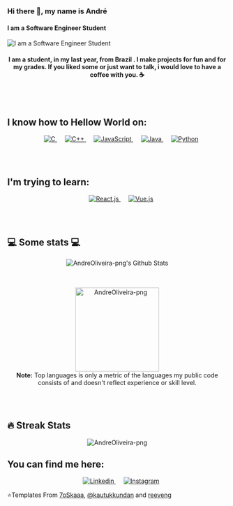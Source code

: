 ### Hi there 👋, my name is André
#### I am a Software Engineer Student
![I am a Software Engineer Student](https://drive.google.com/uc?export=view&id=1uYy-oUne7k9Zc6VajvH3VUkH-pEdanN6)
<h4 align="center"> I am a student, in my last year, from Brazil .  I make projects for fun and for my grades. If you liked some or just want to talk, i would love to have a coffee with you. ☕ </h4>

</br></br>
<h2> I know how to Hellow World on: </h2>
<p align="center"> 
  &emsp; 
  <a href="https://www.cprogramming.com/" target="_blank"> 
    <img alt="C" src="https://img.shields.io/badge/C%20-%232370ED.svg?style=for-the-badge&logo=c&logoColor=white">
  </a> 
  &emsp;
  <a href="https://www.w3schools.com/cpp/" target="_blank"> 
    <img alt="C++" src="https://img.shields.io/badge/C++%20-%2300599C.svg?style=for-the-badge&logo=c%2B%2B&logoColor=white">
  </a> 
  &emsp;
  <a href="https://developer.mozilla.org/en-US/docs/Web/JavaScript" target="_blank"> 
     <img alt="JavaScript" src="https://img.shields.io/badge/JavaScript%20-%23F7DF1E.svg?style=for-the-badge&logo=javascript&logoColor=black">
   </a>
  &emsp;
  <a href="https://www.java.com" target="_blank"> 
    <img alt="Java" src="https://img.shields.io/badge/Java-%23007396.svg?style=for-the-badge&logo=java&logoColor=white">
  </a>
  &emsp;
   <a href="https://www.python.org" target="_blank">
    <img alt="Python" src="https://img.shields.io/badge/Python%20-%2314354C.svg?style=for-the-badge&logo=python&logoColor=white">
  </a>
</p>
</br></br>

<h2> I'm trying to learn: </h2>
<p align="center"> 
  &emsp; 
  <a href="https://pt-br.reactjs.org/" target="_blank"> 
    <img alt="React.js" src="https://shields.io/badge/react-black?logo=react&style=for-the-badge">
  </a> 
  &emsp;
  <a href="https://vuejs.org/" target="_blank"> 
    <img alt="Vue.js" src="https://img.shields.io/badge/Vue.js-35495E?style=for-the-badge&logo=vuedotjs&logoColor=4FC08D">
  </a> 
</p>


</br></br>
<h2>💻 Some stats 💻</h2>
<div align="center">
<img align="center" src="https://github-readme-stats.vercel.app/api?username=AndreOliveira-png&include_all_commits=true&count_private=true&show_icons=true&&theme=algolia" alt="AndreOliveira-png's Github Stats">
 
 </br></br>
   <img src="https://github-readme-stats.vercel.app/api/top-langs?username=AndreOliveira-png&langs_count=10&show_icons=true&locale=en&layout=compact&theme=algolia" alt="AndreOliveira-png" height="192px"/>
  <br/>
  <b>Note:</b> Top languages is only a metric of the languages my public code consists of and doesn't reflect experience or skill level.
 </div>

</br></br>
## 🔥 Streak Stats

<p align="center"><img src="https://github-readme-streak-stats.herokuapp.com/?user=AndreOliveira-png&theme=algolia" alt="AndreOliveira-png" /></p>

## You can find me here:

<p align="center"> 
  &emsp; 
  <a href="https://www.linkedin.com/in/andr%C3%A9-oliveira-a71025167/"> 
    <img alt="Linkedin" src="https://img.shields.io/badge/LinkedIn-0077B5?style=for-the-badge&logo=linkedin&logoColor=white">
  </a> 
  &emsp;
  <a href="https://www.instagram.com/andreleoliveira/" target="_blank"> 
    <img alt="Instagram" src="https://img.shields.io/badge/Instagram-E4405F?style=for-the-badge&logo=instagram&logoColor=white">
  </a> 
</p>

⭐️Templates From [7oSkaaa](https://github.com/7oSkaaa), [@kautukkundan](https://github.com/kautukkundan) and [reeveng](https://github.com/reeveng)
